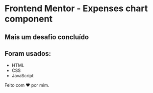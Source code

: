 # Frontend Mentor - Expenses chart component

## Mais um desafio concluído

## Foram usados:
- HTML
- CSS
- JavaScript

Feito com :heart: por mim.
